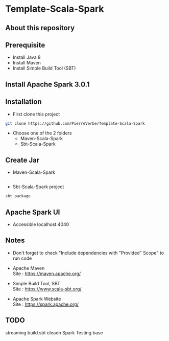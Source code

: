 # Template-Scala-Spark

## About this repository

## Prerequisite
* Install Java 8 <br>
* Install Maven <br>
* Install Simple Build Tool (SBT) <br>

## Install Apache Spark 3.0.1

## Installation
* First clone this project
```bash
git clone https://github.com/PierreVerbe/Template-Scala-Spark
```

* Choose one of the 2 folders
	* Maven-Scala-Spark
	* Sbt-Scala-Spark
	
## Create Jar
* Maven-Scala-Spark
```bash

```

* Sbt-Scala-Spark project
```bash
sbt package
```
	
## Apache Spark UI
* Accessible localhost:4040

## Notes
* Don't forget to check "Include dependencies with "Provided" Scope" to run code

* Apache Maven <br>
	Site : https://maven.apache.org/
	
* Simple Build Tool, SBT <br>
	Site : https://www.scala-sbt.org/

* Apache Spark Website <br>
    Site : https://spark.apache.org/
	
## TODO
streaming
build.sbt cleadn
Spark Testing base

